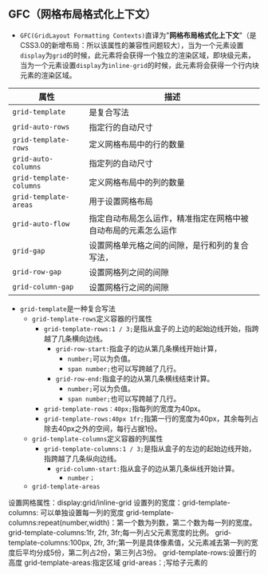 ## GFC（网格布局格式化上下文）

- `GFC(GridLayout Formatting Contexts)`直译为"**网格布局格式化上下文**"（是CSS3.0的新增布局：所以该属性的兼容性问题较大），当为一个元素设置`display`为`grid`的时候，此元素将会获得一个独立的渲染区域，即块级元素，当为一个元素设置`display`为`inline-grid`的时候，此元素将会获得一个行内块元素的渲染区域。

| 属性                    | 描述                                                           |
| ----------------------- | -------------------------------------------------------------- |
| `grid-template`         | 是复合写法                                       |
| `grid-auto-rows`        | 指定行的自动尺寸                                               |
| `grid-template-rows`    | 定义网格布局中的行的数量                                       |
| `grid-auto-columns`     | 指定列的自动尺寸                                               |
| `grid-template-columns` | 定义网格布局中的列的数量                                       |
| `grid-template-areas`   | 用于设置网格布局                                               |
| `grid-auto-flow`        | 指定自动布局怎么运作，精准指定在网格中被自动布局的元素怎么运作 |
| `grid-gap`              | 设置网格单元格之间的间隙，是行和列的复合写法，                                                               |
| `grid-row-gap`          | 设置网格列之间的间隙                                           |
| `grid-column-gap`       | 设置网格行之间的间隙                                           |

- `grid-template`是一种复合写法
	-   `grid-template-rows`定义容器的行属性
		- `grid-template-rows:1 / 3;`是指从盒子的上边的起始边线开始，指跨越了几条横向边线。
			- `grid-row-start:`指盒子的边从第几条横线开始计算，
				- `number;`可以为负值。
				- `span number;`也可以写跨越了几行。
			- `grid-row-end:`指盒子的边从第几条横线结束计算。
				- `number;`可以为负值。
				- `span number;`也可以写跨越了几行。
		- `grid-template-rows：40px;`指每列的宽度为40px。
		- `grid-template-rows:40px 1fr;`指第一行的宽度为40px，其余每列占除去40px之外的空间，每行占据1份。
	-   `grid-template-columns`定义容器的列属性
		- `grid-template-columns:1 / 3;`是指从盒子的左边的起始边线开始，指跨越了几条纵向边线。
			- `grid-column-start:`指从盒子的边从第几条纵线开始计算。
				- `number；`
	-  `grid-template-areas`

设置网格属性：display:grid/inline-grid
设置列的宽度：grid-template-columns:
	可以单独设置每一列的宽度
	grid-template-columns:repeat(number,width)：第一个数为列数，第二个数为每一列的宽度。
	grid-template-columns:1fr, 2fr, 3fr;每一列占父元素宽度的比例。
	grid-template-columns:100px, 2fr, 3fr;第一列是具体像素值，父元素减去第一列的宽度后平均分成5份，第二列占2份，第三列占3份。
grid-template-rows:设置行的高度
grid-template-areas:指定区域
grid-areas：;写给子元素的